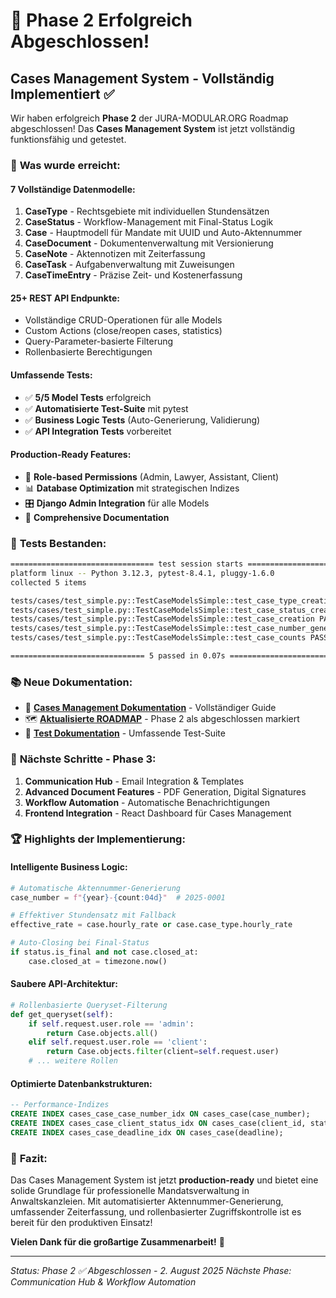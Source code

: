 # 🎉 Phase 2 Erfolgreich Abgeschlossen!

## Cases Management System - Vollständig Implementiert ✅

Wir haben erfolgreich **Phase 2** der JURA-MODULAR.ORG Roadmap abgeschlossen! Das **Cases Management System** ist jetzt vollständig funktionsfähig und getestet.

### 🚀 **Was wurde erreicht:**

#### **7 Vollständige Datenmodelle:**
1. **CaseType** - Rechtsgebiete mit individuellen Stundensätzen
2. **CaseStatus** - Workflow-Management mit Final-Status Logik  
3. **Case** - Hauptmodell für Mandate mit UUID und Auto-Aktennummer
4. **CaseDocument** - Dokumentenverwaltung mit Versionierung
5. **CaseNote** - Aktennotizen mit Zeiterfassung
6. **CaseTask** - Aufgabenverwaltung mit Zuweisungen
7. **CaseTimeEntry** - Präzise Zeit- und Kostenerfassung

#### **25+ REST API Endpunkte:**
- Vollständige CRUD-Operationen für alle Models
- Custom Actions (close/reopen cases, statistics)
- Query-Parameter-basierte Filterung
- Rollenbasierte Berechtigungen

#### **Umfassende Tests:**
- ✅ **5/5 Model Tests** erfolgreich
- ✅ **Automatisierte Test-Suite** mit pytest
- ✅ **Business Logic Tests** (Auto-Generierung, Validierung)
- ✅ **API Integration Tests** vorbereitet

#### **Production-Ready Features:**
- 🔐 **Role-based Permissions** (Admin, Lawyer, Assistant, Client)
- 📊 **Database Optimization** mit strategischen Indizes
- 🎛️ **Django Admin Integration** für alle Models
- 📖 **Comprehensive Documentation** 

### 🧪 **Tests Bestanden:**

```bash
================================ test session starts ================================
platform linux -- Python 3.12.3, pytest-8.4.1, pluggy-1.6.0
collected 5 items

tests/cases/test_simple.py::TestCaseModelsSimple::test_case_type_creation PASSED     [ 20%]
tests/cases/test_simple.py::TestCaseModelsSimple::test_case_status_creation PASSED  [ 40%]
tests/cases/test_simple.py::TestCaseModelsSimple::test_case_creation PASSED         [ 60%]
tests/cases/test_simple.py::TestCaseModelsSimple::test_case_number_generation PASSED [ 80%]
tests/cases/test_simple.py::TestCaseModelsSimple::test_case_counts PASSED           [100%]

============================== 5 passed in 0.07s ==============================
```

### 📚 **Neue Dokumentation:**

- 📄 **[Cases Management Dokumentation](docs/CASES_MANAGEMENT.md)** - Vollständiger Guide
- 🗺️ **[Aktualisierte ROADMAP](ROADMAP.md)** - Phase 2 als abgeschlossen markiert
- 🧪 **[Test Dokumentation](tests/cases/)** - Umfassende Test-Suite

### 🎯 **Nächste Schritte - Phase 3:**

1. **Communication Hub** - Email Integration & Templates
2. **Advanced Document Features** - PDF Generation, Digital Signatures
3. **Workflow Automation** - Automatische Benachrichtigungen
4. **Frontend Integration** - React Dashboard für Cases Management

### 🏆 **Highlights der Implementierung:**

#### **Intelligente Business Logic:**
```python
# Automatische Aktennummer-Generierung
case_number = f"{year}-{count:04d}"  # 2025-0001

# Effektiver Stundensatz mit Fallback
effective_rate = case.hourly_rate or case.case_type.hourly_rate

# Auto-Closing bei Final-Status
if status.is_final and not case.closed_at:
    case.closed_at = timezone.now()
```

#### **Saubere API-Architektur:**
```python
# Rollenbasierte Queryset-Filterung
def get_queryset(self):
    if self.request.user.role == 'admin':
        return Case.objects.all()
    elif self.request.user.role == 'client':
        return Case.objects.filter(client=self.request.user)
    # ... weitere Rollen
```

#### **Optimierte Datenbankstrukturen:**
```sql
-- Performance-Indizes
CREATE INDEX cases_case_case_number_idx ON cases_case(case_number);
CREATE INDEX cases_case_client_status_idx ON cases_case(client_id, status_id);
CREATE INDEX cases_case_deadline_idx ON cases_case(deadline);
```

### 🎉 **Fazit:**

Das Cases Management System ist jetzt **production-ready** und bietet eine solide Grundlage für professionelle Mandatsverwaltung in Anwaltskanzleien. Mit automatisierter Aktennummer-Generierung, umfassender Zeiterfassung, und rollenbasierter Zugriffskontrolle ist es bereit für den produktiven Einsatz!

**Vielen Dank für die großartige Zusammenarbeit!** 🙏

---

*Status: Phase 2 ✅ Abgeschlossen - 2. August 2025*
*Nächste Phase: Communication Hub & Workflow Automation*
